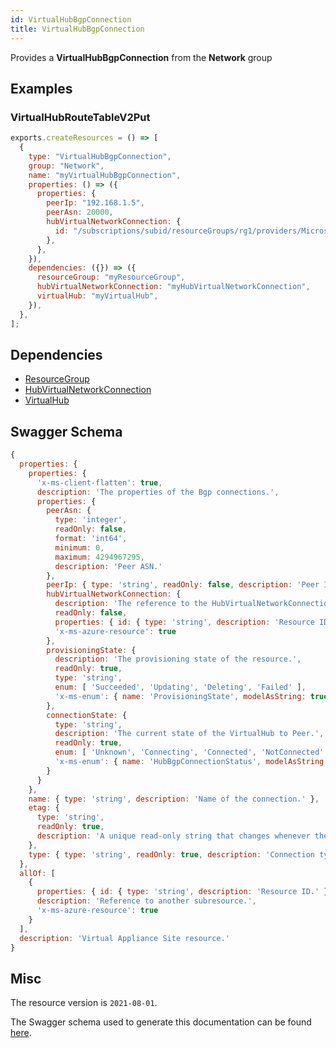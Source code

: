 ```yaml
---
id: VirtualHubBgpConnection
title: VirtualHubBgpConnection
---
```

Provides a **VirtualHubBgpConnection** from the **Network** group
## Examples
### VirtualHubRouteTableV2Put
```js
exports.createResources = () => [
  {
    type: "VirtualHubBgpConnection",
    group: "Network",
    name: "myVirtualHubBgpConnection",
    properties: () => ({
      properties: {
        peerIp: "192.168.1.5",
        peerAsn: 20000,
        hubVirtualNetworkConnection: {
          id: "/subscriptions/subid/resourceGroups/rg1/providers/Microsoft.Network/virtualHubs/hub1/hubVirtualNetworkConnections/hubVnetConn1",
        },
      },
    }),
    dependencies: ({}) => ({
      resourceGroup: "myResourceGroup",
      hubVirtualNetworkConnection: "myHubVirtualNetworkConnection",
      virtualHub: "myVirtualHub",
    }),
  },
];

```
## Dependencies
- [ResourceGroup](../Resources/ResourceGroup.md)
- [HubVirtualNetworkConnection](../Network/HubVirtualNetworkConnection.md)
- [VirtualHub](../Network/VirtualHub.md)
## Swagger Schema
```js
{
  properties: {
    properties: {
      'x-ms-client-flatten': true,
      description: 'The properties of the Bgp connections.',
      properties: {
        peerAsn: {
          type: 'integer',
          readOnly: false,
          format: 'int64',
          minimum: 0,
          maximum: 4294967295,
          description: 'Peer ASN.'
        },
        peerIp: { type: 'string', readOnly: false, description: 'Peer IP.' },
        hubVirtualNetworkConnection: {
          description: 'The reference to the HubVirtualNetworkConnection resource.',
          readOnly: false,
          properties: { id: { type: 'string', description: 'Resource ID.' } },
          'x-ms-azure-resource': true
        },
        provisioningState: {
          description: 'The provisioning state of the resource.',
          readOnly: true,
          type: 'string',
          enum: [ 'Succeeded', 'Updating', 'Deleting', 'Failed' ],
          'x-ms-enum': { name: 'ProvisioningState', modelAsString: true }
        },
        connectionState: {
          type: 'string',
          description: 'The current state of the VirtualHub to Peer.',
          readOnly: true,
          enum: [ 'Unknown', 'Connecting', 'Connected', 'NotConnected' ],
          'x-ms-enum': { name: 'HubBgpConnectionStatus', modelAsString: true }
        }
      }
    },
    name: { type: 'string', description: 'Name of the connection.' },
    etag: {
      type: 'string',
      readOnly: true,
      description: 'A unique read-only string that changes whenever the resource is updated.'
    },
    type: { type: 'string', readOnly: true, description: 'Connection type.' }
  },
  allOf: [
    {
      properties: { id: { type: 'string', description: 'Resource ID.' } },
      description: 'Reference to another subresource.',
      'x-ms-azure-resource': true
    }
  ],
  description: 'Virtual Appliance Site resource.'
}
```
## Misc
The resource version is `2021-08-01`.

The Swagger schema used to generate this documentation can be found [here](https://github.com/Azure/azure-rest-api-specs/tree/main/specification/network/resource-manager/Microsoft.Network/stable/2021-08-01/virtualWan.json).
